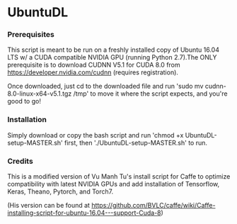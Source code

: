 # UbuntuDL

### Prerequisites

This script is meant to be run on a freshly installed copy of Ubuntu 16.04 LTS w/ a CUDA compatible NVIDIA GPU (running Python 2.7).The ONLY prerequisite is to download CUDNN V5.1 for CUDA 8.0 from https://developer.nvidia.com/cudnn (requires registration).

Once downloaded, just cd to the downloaded file and run 'sudo mv cudnn-8.0-linux-x64-v5.1.tgz /tmp' to move it where the script expects, and you're good to go!

### Installation 

Simply download or copy the bash script and run 'chmod +x UbuntuDL-setup-MASTER.sh' first, then './UbuntuDL-setup-MASTER.sh' to run.

### Credits


This is a modified version of Vu Manh Tu's install script for Caffe to optimize compatibility with latest NVIDIA GPUs
and add installation of Tensorflow, Keras, Theano, Pytorch, and Torch7.

(His version can be found at https://github.com/BVLC/caffe/wiki/Caffe-installing-script-for-ubuntu-16.04---support-Cuda-8) 

